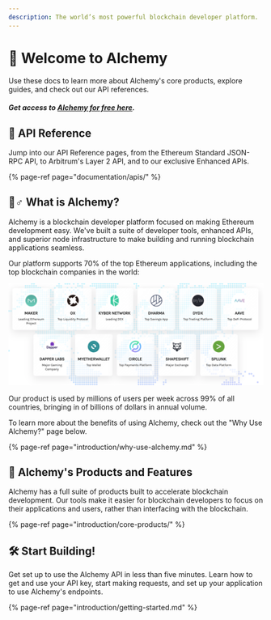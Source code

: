 ```yaml
---
description: The world’s most powerful blockchain developer platform.
---
```


# 👋 Welcome to Alchemy

Use these docs to learn more about Alchemy's core products, explore guides, and check out our API references. 

#### _Get access to_ [_Alchemy for free here_](https://alchemy.com/?r=e68b2f77-7fc7-4ef7-8e9c-cdfea869b9b5)_._ 

## 📖 API Reference  

Jump into our API Reference pages, from the Ethereum Standard JSON-RPC API, to Arbitrum's Layer 2 API, and to our exclusive Enhanced APIs. 

{% page-ref page="documentation/apis/" %}

## 🤷♂ What is Alchemy?

Alchemy is a blockchain developer platform focused on making Ethereum development easy. We've built a suite of developer tools, enhanced APIs, and superior node infrastructure to make building and running blockchain applications seamless.

Our platform supports 70% of the top Ethereum applications, including the top blockchain companies in the world:

![](.gitbook/assets/screen-shot-2020-07-21-at-1.53.00-pm.png)

Our product is used by millions of users per week across 99% of all countries, bringing in of billions of dollars in annual volume. 

To learn more about the benefits of using Alchemy, check out the "Why Use Alchemy?" page below. 

{% page-ref page="introduction/why-use-alchemy.md" %}

## 🎁 Alchemy's Products and Features 

Alchemy has a full suite of products built to accelerate blockchain development. Our tools make it easier for blockchain developers to focus on their applications and users, rather than interfacing with the blockchain.

{% page-ref page="introduction/core-products/" %}

## 🛠 Start Building! 

Get set up to use the Alchemy API in less than five minutes. Learn how to get and use your API key, start making requests, and set up your application to use Alchemy's endpoints.

{% page-ref page="introduction/getting-started.md" %}

